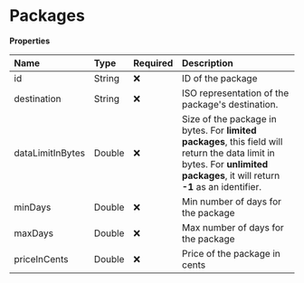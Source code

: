 # Packages

**Properties**

| Name             | Type   | Required | Description                                                                                                                                                                 |
| :--------------- | :----- | :------- | :-------------------------------------------------------------------------------------------------------------------------------------------------------------------------- |
| id               | String | ❌       | ID of the package                                                                                                                                                           |
| destination      | String | ❌       | ISO representation of the package's destination.                                                                                                                            |
| dataLimitInBytes | Double | ❌       | Size of the package in bytes. For **limited packages**, this field will return the data limit in bytes. For **unlimited packages**, it will return **-1** as an identifier. |
| minDays          | Double | ❌       | Min number of days for the package                                                                                                                                          |
| maxDays          | Double | ❌       | Max number of days for the package                                                                                                                                          |
| priceInCents     | Double | ❌       | Price of the package in cents                                                                                                                                               |
